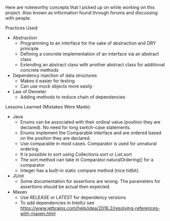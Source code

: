 Here are noteworthy concepts that I picked up on while working on this project.
Also known as information found through forums and discussing with people.

Practices Used:
* Abstraction
    * Programming to an interface for the sake of abstraction and DRY principle
    * Defining a concrete implementation of an interface via an abstract class
    * Extending an abstract class with another abstract class for additional concrete methods
* Dependency injection of data structures
    * Makes it easier for testing
    * Can use mock objects more easily
* Law of Demeter
    * Adding methods to reduce chain of dependencies

Lessons Learned (Mistakes Were Made):
* Java
    * Enums can be associated with their ordinal value (position they are declared). No need
    for long switch-case statements.
    * Enums implement the Comparable interface and are ordered based on the position they are declared.
    * Use comparable in most cases. Comparator is used for unnatural ordering.
    * It is possible to sort using Collections.sort or List.sort
    * The sort method can take in Comparator.naturalOrdering() for a comparator
    * Integer has a built-in static compare method (nice tidbit).
* JUnit
    * Some documentation for assertions are wrong. The parameters for assertions should be actual then expected.
* Maven
    * Use RELEASE or LATEST for dependency versions
    * To add dependencies in IntelliJ see https://www.jetbrains.com/help/idea/2016.2/resolving-references-with-maven.html